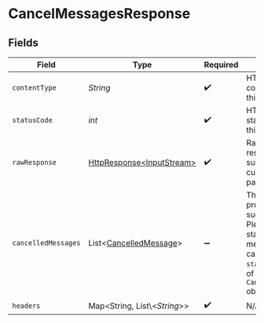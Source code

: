 # CancelMessagesResponse


## Fields

| Field                                                                                                                                            | Type                                                                                                                                             | Required                                                                                                                                         | Description                                                                                                                                      |
| ------------------------------------------------------------------------------------------------------------------------------------------------ | ------------------------------------------------------------------------------------------------------------------------------------------------ | ------------------------------------------------------------------------------------------------------------------------------------------------ | ------------------------------------------------------------------------------------------------------------------------------------------------ |
| `contentType`                                                                                                                                    | *String*                                                                                                                                         | :heavy_check_mark:                                                                                                                               | HTTP response content type for this operation                                                                                                    |
| `statusCode`                                                                                                                                     | *int*                                                                                                                                            | :heavy_check_mark:                                                                                                                               | HTTP response status code for this operation                                                                                                     |
| `rawResponse`                                                                                                                                    | [HttpResponse\<InputStream>](https://docs.oracle.com/en/java/javase/11/docs/api/java.net.http/java/net/http/HttpResponse.html)                   | :heavy_check_mark:                                                                                                                               | Raw HTTP response; suitable for custom response parsing                                                                                          |
| `cancelledMessages`                                                                                                                              | List\<[CancelledMessage](../../models/components/CancelledMessage.md)>                                                                           | :heavy_minus_sign:                                                                                                                               | The request was processed successfully. Please check the status of messages cancellation in `status` property of each `CancelledMessage` object. |
| `headers`                                                                                                                                        | Map\<String, List\\<*String*>>                                                                                                                   | :heavy_check_mark:                                                                                                                               | N/A                                                                                                                                              |